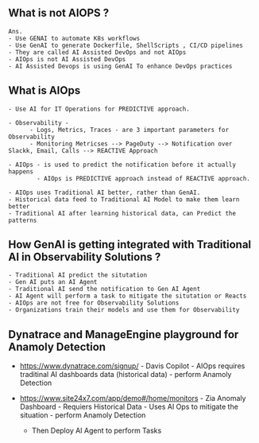 ## What is not AIOPS ? 
```
Ans. 
- Use GENAI to automate K8s workflows
- Use GenAI to generate Dockerfile, ShellScripts , CI/CD pipelines
- They are called AI Assisted DevOps and not AIOps
- AIOps is not AI Assisted DevOps
- AI Assisted Devops is using GenAI To enhance DevOps practices
```

## What is AIOps 

```
- Use AI for IT Operations for PREDICTIVE approach. 

- Observability -
      - Logs, Metrics, Traces - are 3 important parameters for Observability
      - Monitoring Metricses --> PageDuty --> Notification over Slackk, Email, Calls --> REACTIVE Approach

- AIOps - is used to predict the notification before it actually happens
        - AIOps is PREDICTIVE approach instead of REACTIVE approach.

- AIOps uses Traditional AI better, rather than GenAI.
- Historical data feed to Traditional AI Model to make them learn better
- Traditional AI after learning historical data, can Predict the patterns 
```

## How GenAI is getting integrated with Traditional AI in Observability Solutions ?
```
- Traditional AI predict the situtation
- Gen AI puts an AI Agent
- Traditional AI send the notification to Gen AI Agent
- AI Agent will perform a task to mitigate the situtation or Reacts 
- AIOps are not free for Observability Solutions
- Organizations train their models and use them for Observability 
```

## Dynatrace and ManageEngine playground for Anamoly Detection

- https://www.dynatrace.com/signup/
        - Davis Copilot
        - AIOps requires traditinal AI dashboards data (historical data)
        - perform Anamoly Detection 


- https://www.site24x7.com/app/demo#/home/monitors
        - Zia Anomaly Dashboard
        - Requiers Historical Data
        - Uses AI Ops to mitigate the situation
        - perform Anamoly Detection

  - Then Deploy AI Agent to perform Tasks


